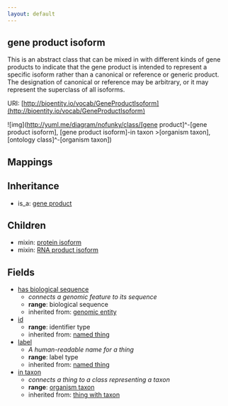 ```yaml
---
layout: default
---
```


## gene product isoform


This is an abstract class that can be mixed in with different kinds of gene products to indicate that the gene product is intended to represent a specific isoform rather than a canonical or reference or generic product. The designation of canonical or reference may be arbitrary, or it may represent the superclass of all isoforms.

URI: [http://bioentity.io/vocab/GeneProductIsoform](http://bioentity.io/vocab/GeneProductIsoform)


![img](http://yuml.me/diagram/nofunky/class/[gene product]^-[gene product isoform], [gene product isoform]-in taxon >[organism taxon], [ontology class]^-[organism taxon])
## Mappings


## Inheritance

 *  is_a: [gene product](GeneProduct.html)

## Children

 *  mixin: [protein isoform](ProteinIsoform.html)
 *  mixin: [RNA product isoform](RnaProductIsoform.html)


## Fields

 * [has biological sequence](has_biological_sequence.html)
    * _connects a genomic feature to its sequence_
    * __range__: biological sequence
    * inherited from: [genomic entity](GenomicEntity.html)
 * [id](id.html)
    * __range__: identifier type
    * inherited from: [named thing](NamedThing.html)
 * [label](label.html)
    * _A human-readable name for a thing_
    * __range__: label type
    * inherited from: [named thing](NamedThing.html)
 * [in taxon](in_taxon.html)
    * _connects a thing to a class representing a taxon_
    * __range__: [organism taxon](OrganismTaxon.html)
    * inherited from: [thing with taxon](ThingWithTaxon.html)
